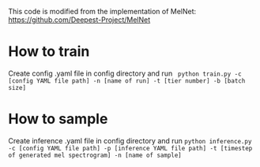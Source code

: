 This code is modified from the implementation of MelNet: https://github.com/Deepest-Project/MelNet

# How to train
Create config .yaml file in config directory and run ``` python train.py -c [config YAML file path] -n [name of run] -t [tier number] -b [batch size]```

# How to sample
Create inference .yaml file in config directory and run ```python inference.py -c [config YAML file path] -p [inference YAML file path] -t [timestep of generated mel spectrogram] -n [name of sample]```
